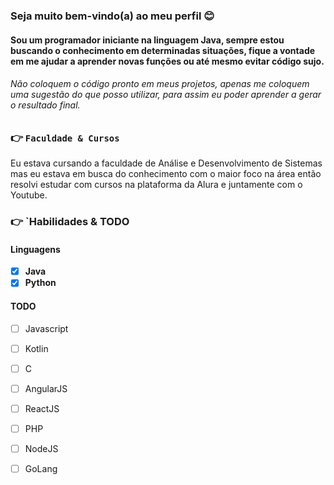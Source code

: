 ### Seja muito bem-vindo(a) ao meu perfil 😊
#### Sou um programador iniciante na linguagem Java, sempre estou buscando o conhecimento em determinadas situações, fique a vontade em me ajudar a aprender novas funções ou até mesmo evitar código sujo.

###### Não coloquem o código pronto em meus projetos, apenas me coloquem uma sugestão do que posso utilizar, para assim eu poder aprender a gerar o resultado final.

### 👉 `Faculdade & Cursos`
Eu estava cursando a faculdade de Análise e Desenvolvimento de Sistemas mas eu estava em busca do conhecimento com o maior foco na área então resolvi estudar com cursos na plataforma da Alura e juntamente com o Youtube.

### 👉 `Habilidades & TODO

#### Linguagens
  - [x] **Java**
  - [x] **Python**

#### TODO
  - [ ] Javascript
  - [ ] Kotlin
  - [ ] C
  - [ ] AngularJS
  - [ ] ReactJS
  - [ ] PHP
  - [ ] NodeJS
  - [ ] GoLang


